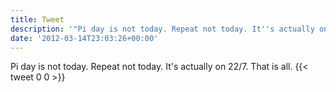 ```yaml
---
title: Tweet
description: '"Pi day is not today. Repeat not today. It''s actually on 22/7. That is all."'
date: '2012-03-14T23:03:26+00:00'
---
```

Pi day is not today. Repeat not today. It's actually on 22/7. That is all.
      {{< tweet 0 0 >}}
    
